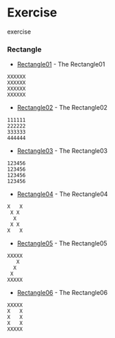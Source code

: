 # Exercise
exercise


### Rectangle

* [Rectangle01](https://github.com/VitRocket/exercise/blob/master/src/main/java/draw/Rectangle01.java) - The Rectangle01

```
XXXXXX
XXXXXX
XXXXXX
XXXXXX
```
* [Rectangle02](https://github.com/VitRocket/exercise/blob/master/src/main/java/draw/Rectangle02.java) - The Rectangle02

```
111111
222222
333333
444444
```
* [Rectangle03](https://github.com/VitRocket/exercise/blob/master/src/main/java/draw/Rectangle03.java) - The Rectangle03

```
123456
123456
123456
123456
```
* [Rectangle04](https://github.com/VitRocket/exercise/blob/master/src/main/java/draw/Rectangle04.java) - The Rectangle04

```
X   X
 X X 
  X  
 X X 
X   X
```
* [Rectangle05](https://github.com/VitRocket/exercise/blob/master/src/main/java/draw/Rectangle05.java) - The Rectangle05

```
XXXXX
   X 
  X  
 X   
XXXXX
```
* [Rectangle06](https://github.com/VitRocket/exercise/blob/master/src/main/java/draw/Rectangle06.java) - The Rectangle06

```
XXXXX
X   X
X   X
X   X
XXXXX
```








